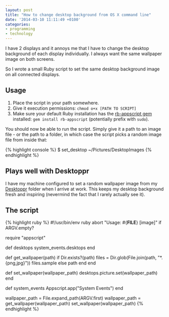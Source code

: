 ```yaml
---
layout: post
title: "How to change desktop background from OS X command line"
date: '2014-03-10 11:11:49 +0100'
categories:
- programming
- technology
---
```


I have 2 displays and it annoys me that I have to change the desktop background of each display individually. I always want the same wallpaper image on both screens.

So I wrote a small Ruby script to set the same desktop background image on all connected displays.

<!--more-->

## Usage

1. Place the script in your path somewhere.
2. Give it execution permissions: `chmod o+x [PATH TO SCRIPT]`
3. Make sure your default Ruby installation has the [rb-appscript gem](http://rubygems.org/gems/rb-appscript) installed: `gem install rb-appscript` (potentially prefix with `sudo`).

You should now be able to run the script. Simply give it a path to an image file - or the path to a folder, in which case the script picks a random image file from inside that:

{% highlight console %}
$ set_desktop ~/Pictures/DesktopImages
{% endhighlight %}

## Plays well with Desktoppr

I have my machine configured to set a random wallpaper image from my [Desktoppr](https://www.desktoppr.co/) folder when I arrive at work. This keeps my desktop background fresh and inspiring (nevermind the fact that I rarely actually see it).

## The script

{% highlight ruby %}
#!/usr/bin/env ruby
abort "Usage: #{__FILE__} [image]" if ARGV.empty?

require "appscript"

def desktops
  system_events.desktops
end

def get_wallpaper(path)
  if Dir.exists?(path)
    files = Dir.glob(File.join(path, "*.{png,jpg}"))
    files.sample
  else
    path
  end
end

def set_wallpaper(wallpaper_path)
  desktops.picture.set(wallpaper_path)
end

def system_events
  Appscript.app("System Events")
end

wallpaper_path = File.expand_path(ARGV.first)
wallpaper_path = get_wallpaper(wallpaper_path)
set_wallpaper(wallpaper_path)
{% endhighlight %}
